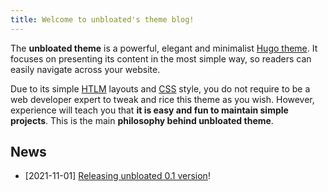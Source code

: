 ```yaml
---
title: Welcome to unbloated's theme blog!
---
```


The **unbloated theme** is a powerful, elegant and minimalist [Hugo theme](). It
focuses on presenting its content in the most simple way, so readers can easily
navigate across your website.

Due to its simple [HTLM]() layouts and [CSS]() style, you do not require to be a
web developer expert to tweak and rice this theme as you wish. However,
experience will teach you that **it is easy and fun to maintain simple
projects**. This is the main **philosophy behind unbloated theme**.

## News

* [2021-11-01] [Releasing unbloated 0.1 version]()!
